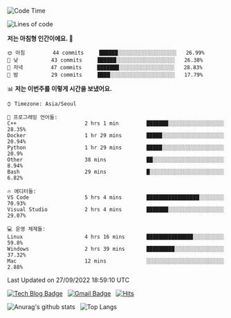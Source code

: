 <!-- ### Hi there 👋 -->

<!--
**dnchoi/dnchoi** is a ✨ _special_ ✨ repository because its `README.md` (this file) appears on your GitHub profile.

Here are some ideas to get you started:

- 🔭 I’m currently working on ...
- 🌱 I’m currently learning ...
- 👯 I’m looking to collaborate on ...
- 🤔 I’m looking for help with ...
- 💬 Ask me about ...
- 📫 How to reach me: ...
- 😄 Pronouns: ...
- ⚡ Fun fact: ...
-->

<!--START_SECTION:waka-->
![Code Time](http://img.shields.io/badge/Code%20Time-183%20hrs%203%20mins-blue)

![Lines of code](https://img.shields.io/badge/%EC%A0%80%EB%8A%94%20%EC%97%AC%ED%83%9C%EA%B9%8C%EC%A7%80%20-59%20Thousand%20%EC%A4%84%EC%9D%98%20%EC%BD%94%EB%93%9C%EB%A5%BC%20%EC%9E%91%EC%84%B1%ED%96%88%EC%96%B4%EC%9A%94.-blue)

**저는 아침형 인간이에요. 🐤** 

```text
🌞 아침         44 commits     ██████░░░░░░░░░░░░░░░░░░░   26.99% 
🌆 낮　         43 commits     ██████░░░░░░░░░░░░░░░░░░░   26.38% 
🌃 저녁         47 commits     ███████░░░░░░░░░░░░░░░░░░   28.83% 
🌙 밤　         29 commits     ████░░░░░░░░░░░░░░░░░░░░░   17.79%

```


📊 **저는 이번주를 이렇게 시간을 보냈어요.** 

```text
⌚︎ Timezone: Asia/Seoul

💬 프로그래밍 언어들: 
C++                      2 hrs 1 min         ███████░░░░░░░░░░░░░░░░░░   28.35% 
Docker                   1 hr 29 mins        █████░░░░░░░░░░░░░░░░░░░░   20.94% 
Python                   1 hr 29 mins        █████░░░░░░░░░░░░░░░░░░░░   20.9% 
Other                    38 mins             ██░░░░░░░░░░░░░░░░░░░░░░░   8.94% 
Bash                     29 mins             █░░░░░░░░░░░░░░░░░░░░░░░░   6.82%

🔥 에디터들: 
VS Code                  5 hrs 4 mins        █████████████████░░░░░░░░   70.93% 
Visual Studio            2 hrs 4 mins        ███████░░░░░░░░░░░░░░░░░░   29.07%

💻 운영 체제들: 
Linux                    4 hrs 16 mins       ███████████████░░░░░░░░░░   59.8% 
Windows                  2 hrs 39 mins       █████████░░░░░░░░░░░░░░░░   37.32% 
Mac                      12 mins             ░░░░░░░░░░░░░░░░░░░░░░░░░   2.88%

```


 Last Updated on 27/09/2022 18:59:10 UTC
<!--END_SECTION:waka-->


[![Tech Blog Badge](http://img.shields.io/badge/-Tech%20blog-black?style=flat-square&logo=github&link=https://zzsza.github.io/)](https://dnchoi.github.io/)
&nbsp;
[![Gmail Badge](https://img.shields.io/badge/Gmail-d14836?style=flat-square&logo=Gmail&logoColor=white&link=mailto:snugyun01@gmail.com)](mailto:dongnyeokc@gmail.com)
&nbsp;
[![Hits](https://hits.seeyoufarm.com/api/count/incr/badge.svg?url=https%3A%2F%2Fgithub.com%2Fgjbae1212%2Fhit-counter&count_bg=%233D7CC8&title_bg=%23555555&icon=&icon_color=%23E7E7E7&title=hits&edge_flat=false)](https://hits.seeyoufarm.com)

![Anurag's github stats](https://github-readme-stats.vercel.app/api?username=dnchoi&show_icons=true&theme=tokyonight)
&nbsp;
![Top Langs](https://github-readme-stats.vercel.app/api/top-langs/?username=dnchoi&layout=compact&theme=tokyonight)

<div align='center'>
